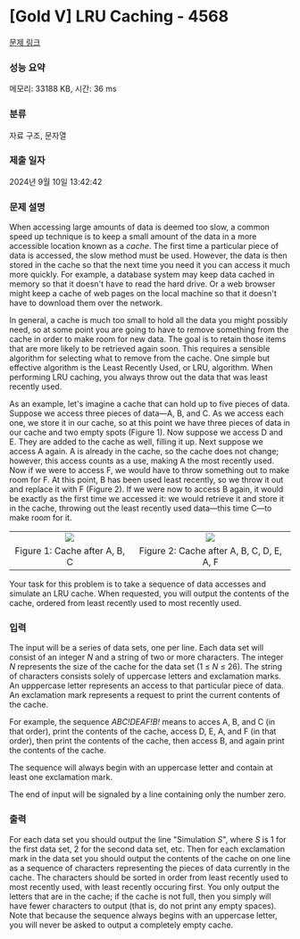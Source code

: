 # [Gold V] LRU Caching - 4568 

[문제 링크](https://www.acmicpc.net/problem/4568) 

### 성능 요약

메모리: 33188 KB, 시간: 36 ms

### 분류

자료 구조, 문자열

### 제출 일자

2024년 9월 10일 13:42:42

### 문제 설명

<p>When accessing large amounts of data is deemed too slow, a common speed up technique is to keep a small amount of the data in a more accessible location known as a <em>cache</em>. The first time a particular piece of data is accessed, the slow method must be used. However, the data is then stored in the cache so that the next time you need it you can access it much more quickly. For example, a database system may keep data cached in memory so that it doesn't have to read the hard drive. Or a web browser might keep a cache of web pages on the local machine so that it doesn't have to download them over the network.</p>

<p>In general, a cache is much too small to hold all the data you might possibly need, so at some point you are going to have to remove something from the cache in order to make room for new data. The goal is to retain those items that are more likely to be retrieved again soon. This requires a sensible algorithm for selecting what to remove from the cache. One simple but effective algorithm is the Least Recently Used, or LRU, algorithm. When performing LRU caching, you always throw out the data that was least recently used.</p>

<p>As an example, let's imagine a cache that can hold up to five pieces of data. Suppose we access three pieces of data—A, B, and C. As we access each one, we store it in our cache, so at this point we have three pieces of data in our cache and two empty spots (Figure 1). Now suppose we access D and E. They are added to the cache as well, filling it up. Next suppose we access A again. A is already in the cache, so the cache does not change; however, this access counts as a use, making A the most recently used. Now if we were to access F, we would have to throw something out to make room for F. At this point, B has been used least recently, so we throw it out and replace it with F (Figure 2). If we were now to access B again, it would be exactly as the first time we accessed it: we would retrieve it and store it in the cache, throwing out the least recently used data—this time C—to make room for it.</p>

<table class="table table table-bordered">
	<tbody>
		<tr>
			<td style="text-align: center;"><img src="https://onlinejudgeimages.s3-ap-northeast-1.amazonaws.com/upload/images2/cache1.png"></td>
			<td style="text-align: center;"><img src="https://onlinejudgeimages.s3-ap-northeast-1.amazonaws.com/upload/images2/cache2.png"></td>
		</tr>
		<tr>
			<td style="text-align: center;">Figure 1: Cache after A, B, C</td>
			<td style="text-align: center;">Figure 2: Cache after A, B, C, D, E, A, F</td>
		</tr>
	</tbody>
</table>

<p>Your task for this problem is to take a sequence of data accesses and simulate an LRU cache. When requested, you will output the contents of the cache, ordered from least recently used to most recently used.</p>

### 입력 

 <p>The input will be a series of data sets, one per line. Each data set will consist of an integer <var>N</var> and a string of two or more characters. The integer <var>N</var> represents the size of the cache for the data set (1 ≤ <var>N</var> ≤ 26). The string of characters consists solely of uppercase letters and exclamation marks. An upppercase letter represents an access to that particular piece of data. An exclamation mark represents a request to print the current contents of the cache.</p>

<p>For example, the sequence <var>ABC!DEAF!B!</var> means to acces A, B, and C (in that order), print the contents of the cache, access D, E, A, and F (in that order), then print the contents of the cache, then access B, and again print the contents of the cache.</p>

<p>The sequence will always begin with an uppercase letter and contain at least one exclamation mark.</p>

<p>The end of input will be signaled by a line containing only the number zero.</p>

### 출력 

 <p>For each data set you should output the line "Simulation <var>S</var>", where <var>S</var> is 1 for the first data set, 2 for the second data set, etc. Then for each exclamation mark in the data set you should output the contents of the cache on one line as a sequence of characters representing the pieces of data currently in the cache. The characters should be sorted in order from least recently used to most recently used, with least recently occuring first. You only output the letters that are in the cache; if the cache is not full, then you simply will have fewer characters to output (that is, do not print any empty spaces). Note that because the sequence always begins with an uppercase letter, you will never be asked to output a completely empty cache.</p>

